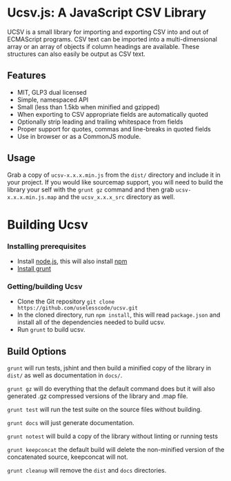 Ucsv.js: A JavaScript CSV Library
========================================

UCSV is a small library for importing and exporting CSV into and out of
ECMAScript programs. CSV text can be imported into a multi-dimensional array
or an array of objects if column headings are available. These structures can
also easily be output as CSV text.

Features
--------
* MIT, GLP3 dual licensed
* Simple, namespaced API
* Small (less than 1.5kb when minified and gzipped)
* When exporting to CSV appropriate fields are automatically quoted
* Optionally strip leading and trailing whitespace from fields
* Proper support for quotes, commas and line-breaks in quoted fields
* Use in browser or as a CommonJS module.

Usage
-----
Grab a copy of `ucsv-x.x.x.min.js` from the `dist/` directory and include it
in your project. If you would like sourcemap support, you will need to build
the library your self with the `grunt gz` command and then grab `ucsv-x.x.x.min.js.map`
and the `ucsv_x.x.x_src` directory as well.


Building Ucsv
===============
### Installing prerequisites
* Install [node.js](http://nodejs.org/), this will also install [npm](https://npmjs.org/)
* [Install grunt](http://gruntjs.com/getting-started)

### Getting/building Ucsv
* Clone the Git repository `git clone https://github.com/uselesscode/ucsv.git`
* In the cloned directory, run `npm install`, this will read `package.json`
  and install all of the dependencies needed to build ucsv.
* Run `grunt` to build ucsv.


Build Options
--------
`grunt` will run tests, jshint and then build a minified copy of the
library in `dist/` as well as documentation in `docs/`.

`grunt gz` will do everything that the default command does but it will
also generated .gz compressed versions of the library and .map file.

`grunt test` will run the test suite on the source files without building.

`grunt docs` will just generate documentation.

`grunt notest` will build a copy of the library without linting or running tests

`grunt keepconcat` the default build will delete the non-minified version of the
concatenated source, keepconcat will not.

`grunt cleanup` will remove the `dist` and `docs` directories.
